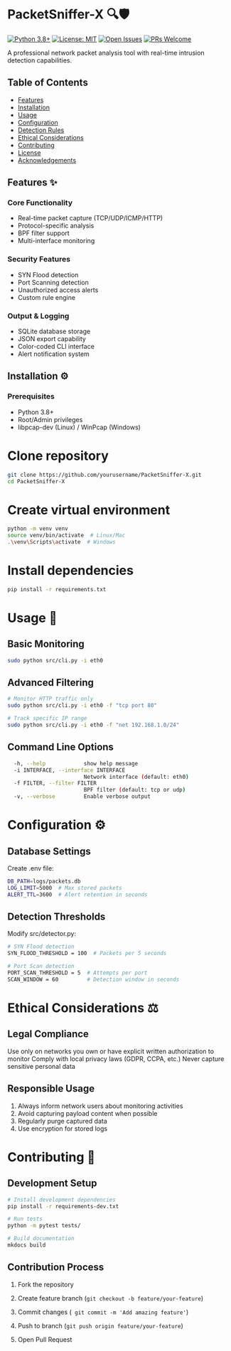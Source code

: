 # PacketSniffer-X 🔍🛡️

[![Python 3.8+](https://img.shields.io/badge/python-3.8+-blue.svg)](https://www.python.org/downloads/)
[![License: MIT](https://img.shields.io/badge/License-MIT-yellow.svg)](https://opensource.org/licenses/MIT)
[![Open Issues](https://img.shields.io/github/issues-raw/yourusername/PacketSniffer-X)](https://github.com/yourusername/PacketSniffer-X/issues)
[![PRs Welcome](https://img.shields.io/badge/PRs-welcome-brightgreen.svg)](http://makeapullrequest.com)

A professional network packet analysis tool with real-time intrusion detection capabilities.

## Table of Contents
- [Features](#features-)
- [Installation](#installation-)
- [Usage](#usage-)
- [Configuration](#configuration-)
- [Detection Rules](#detection-rules-)
- [Ethical Considerations](#ethical-considerations-)
- [Contributing](#contributing-)
- [License](#license-)
- [Acknowledgements](#acknowledgements-)

## Features ✨

### Core Functionality
- Real-time packet capture (TCP/UDP/ICMP/HTTP)
- Protocol-specific analysis
- BPF filter support
- Multi-interface monitoring

### Security Features
- SYN Flood detection
- Port Scanning detection
- Unauthorized access alerts
- Custom rule engine

### Output & Logging
- SQLite database storage
- JSON export capability
- Color-coded CLI interface
- Alert notification system

## Installation ⚙️

### Prerequisites
- Python 3.8+
- Root/Admin privileges
- libpcap-dev (Linux) / WinPcap (Windows)


# Clone repository
```bash 
git clone https://github.com/yourusername/PacketSniffer-X.git
cd PacketSniffer-X
```
# Create virtual environment
```bash
python -m venv venv
source venv/bin/activate  # Linux/Mac
.\venv\Scripts\activate  # Windows
```

# Install dependencies
```bash
pip install -r requirements.txt
```

# Usage 🚀

## Basic Monitoring
```bash
sudo python src/cli.py -i eth0
```

## Advanced Filtering

```bash
# Monitor HTTP traffic only
sudo python src/cli.py -i eth0 -f "tcp port 80"

# Track specific IP range
sudo python src/cli.py -i eth0 -f "net 192.168.1.0/24"
```

## Command Line Options

```bash
  -h, --help            show help message
  -i INTERFACE, --interface INTERFACE
                        Network interface (default: eth0)
  -f FILTER, --filter FILTER
                        BPF filter (default: tcp or udp)
  -v, --verbose         Enable verbose output
  ```

# Configuration ⚙️

## Database Settings

Create .env file:

```bash
DB_PATH=logs/packets.db
LOG_LIMIT=5000  # Max stored packets
ALERT_TTL=3600  # Alert retention in seconds
```

## Detection Thresholds

Modify src/detector.py:

```bash
# SYN Flood detection
SYN_FLOOD_THRESHOLD = 100  # Packets per 5 seconds

# Port Scan detection
PORT_SCAN_THRESHOLD = 5  # Attempts per port
SCAN_WINDOW = 60         # Detection window in seconds
```
# Ethical Considerations ⚖️

## Legal Compliance

Use only on networks you own or have explicit written authorization to monitor
Comply with local privacy laws (GDPR, CCPA, etc.)
Never capture sensitive personal data

## Responsible Usage
1. Always inform network users about monitoring activities
2. Avoid capturing payload content when possible
3. Regularly purge captured data
4. Use encryption for stored logs

# Contributing 🤝

## Development Setup
```bash
# Install development dependencies
pip install -r requirements-dev.txt

# Run tests
python -m pytest tests/

# Build documentation
mkdocs build
```
## Contribution Process

1) Fork the repository

2) Create feature branch (```git checkout -b feature/your-feature```)

3) Commit changes (``` git commit -m 'Add amazing feature'```)

4) Push to branch (```git push origin feature/your-feature```)

5) Open Pull Request
